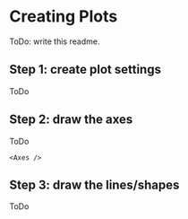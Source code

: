 # Creating Plots

ToDo: write this readme.

## Step 1: create plot settings

ToDo

## Step 2: draw the axes

ToDo
```
<Axes />
```

## Step 3: draw the lines/shapes

ToDo
